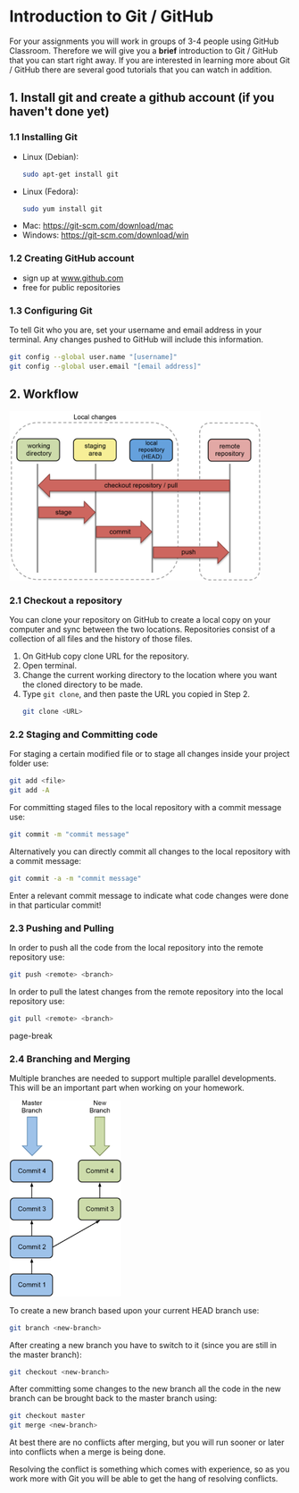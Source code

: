 # Introduction to Git / GitHub

For your assignments you will work in groups of 3-4 people using GitHub Classroom. Therefore we will give you a **brief** introduction to Git / GitHub that you can start right away.
If you are interested in learning more about Git / GitHub there are several good tutorials that you can watch in addition.

## 1. Install git and create a github account (if you haven't done yet)

### 1.1 Installing Git

- Linux (Debian):
  ```sh
  sudo apt-get install git
  ```
- Linux (Fedora):
  ```sh
  sudo yum install git
  ```
- Mac: https://git-scm.com/download/mac  
- Windows: https://git-scm.com/download/win

### 1.2 Creating GitHub account

- sign up at www.github.com
- free for public repositories

### 1.3 Configuring Git

To tell Git who you are, set your username and email address in your terminal. Any changes pushed to GitHub will include this information.

```sh
git config --global user.name "[username]"
git config --global user.email "[email address]"
```


## 2. Workflow

<img src="overview.png" alt="drawing" width="450"/>

### 2.1 Checkout a repository

You can clone your repository on GitHub to create a local copy on your computer and sync between the two locations. Repositories consist of a collection of all files and the history of those files.

1. On GitHub copy clone URL for the repository.
2. Open terminal.
5. Change the current working directory to the location where you want the cloned directory to be made.
6. Type `git clone`, and then paste the URL you copied in Step 2.
   ```sh
   git clone <URL>
   ```
<div class="page-break" />

### 2.2 Staging and Committing code

For staging a certain modified file or to stage all changes inside your project folder use:

```sh
git add <file>
git add -A
```

For committing staged files to the local repository with a commit message use:

```sh
git commit -m "commit message"
```

Alternatively you can directly commit all changes to the local repository with a commit message:

```sh
git commit -a -m "commit message"
```
Enter a relevant commit message to indicate what code changes were done in that particular commit!

### 2.3 Pushing and Pulling

In order to push all the code from the local repository into the remote repository use:

```sh
git push <remote> <branch>
```

In order to pull the latest changes from the remote repository into the local repository use:

```sh
git pull <remote> <branch>
```

page-break
### 2.4 Branching and Merging

Multiple branches are needed to support multiple parallel developments. This will be an important part when working on your homework.

<img src="branching.png" alt="drawing" width="200"/>

To create a new branch based upon your current HEAD branch use:

```sh
git branch <new-branch>
```

After creating a new branch you have to switch to it (since you are still in the master branch):

```sh
git checkout <new-branch>
```

After committing some changes to the new branch all the code in the new branch can be brought back to the master branch using:

```sh
git checkout master
git merge <new-branch>
```

At best there are no conflicts after merging, but you will run sooner or later into conflicts when a merge is being done.

Resolving the conflict is something which comes with experience, so as you work more with Git you will be able to get the hang of resolving conflicts.

